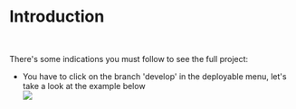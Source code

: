 <h1>Introduction</h1>
<br />
<p>There's some indications you must follow to see the full project:</P>
<ul>
<li>You have to click on the branch 'develop' in the deployable menu, let's take a look at the example below</li>
<img src='https://drive.google.com/file/d/1fVAuyt1A4iS22HfbJk8Q6iC6e2KKzuvj/view?usp=sharing' />

